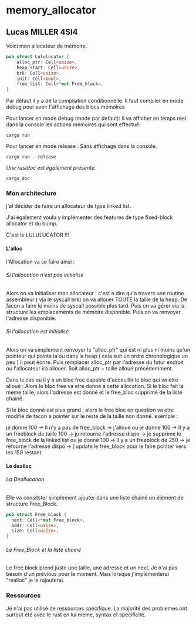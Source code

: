 # memory_allocator

## Lucas MILLER 4SI4

Voici mon allocateur de mémoire.

```rust
pub struct Lululucator {
    alloc_ptr: Cell<usize>,
    heap_start: Cell<usize>,
    brk: Cell<usize>,
    init: Cell<bool>,
    free_list: Cell<*mut Free_block>,
}

```

Par défaut il y a de la compilation conditionnelle.
Il faut compiler en mode debug pour avoir l'affichage des blocs mémoires

Pour lancer en mode debug (mode par defaut):
Il va afficher en temps réel dans la console les actions mémoires qui sont effectué.

```
cargo run
```

Pour lancer en mode release :
Sans affichage dans la console.

```
cargo run --release
```

*Une rustdoc est également présente.*

```
cargo doc
```

### Mon architecture

j'ai décider de faire un allocateur de type linked list. 

J'ai également voulu y implémenter des features de type fixed-block allocator et du bump. 

C'est le LULULUCATOR !!!

#### L'alloc

  l'Allocation va se faire ainsi :

###### Si l'allocation n'est pas initialisé

  Alors on va initialiser mon allocateur :
c'est a dire qu'a travers une routine assembleur ( via le syscall brk) on va allouer TOUTE la taille de la heap. De facon a faire le moins de syscall possible plus tard.
Puis on va gérer via la structure les emplacements de mémoire disponible.
Puis on va renvoyer l'adresse disponible.

###### Si l'allocation est initialisé

  Alors on va simplement renvoyer le "alloc_ptr" qui est ni plus ni moins qu'un pointeur qui pointe la ou dans la heap ( cela suit un ordre chronologique un peu ) il peut écrire.
Puis remplacer alloc_ptr par l'adresse du futur endroit ou l'allocateur ira allouer. Soit alloc_ptr + taille alloué précédemment.

Dans le cas ou il y a un bloc free capable d'acceuillir le bloc qui va etre alloué :
Alors le bloc free va etre donné a cette allocation.
Si le bloc fait la meme taille, alors l'adresse est donné et le free_bloc supprimé de la liste chainé.

Si le bloc donné est plus grand , alors le free bloc en question va etre modifié de facon a pointer sur le reste de la taille non donné.
exemple :

je donne 100 -> Il n'y a pas de free_block -> j'alloue
ou
je donne 100 -> Il y a un freeblock de taille 100 -> je retourne l'adresse dispo -> je supprime le free_block de la linked list
ou
je donne 100 -> il y a un freeblock de 250 -> je retourne l'adresse dispo -> j'update le free_block pour le faire pointer vers les 150 restant.

#### Le dealloc

###### La Deallocation  

  Elle va consitster simplement ajouter dans une liste chainé un élément de structure Free_Block.

  ```rust
pub struct Free_block {
    next: Cell<*mut Free_block>,
    addr: Cell<usize>,
    size: Cell<usize>,
}

```

###### Le Free_Block et la liste chainé  

Le free block prend juste une taille, une adresse et un next.
Je n'ai pas besoin d'un prévious pour le moment.
Mais lorsque j'implémenterai "realloc" je le rajouterai.

### Ressources

Je n'ai pas utilisé de ressources spécifique. La majorité des problemes ont surtout été avec le rust en lui meme, syntax et spécificité.
